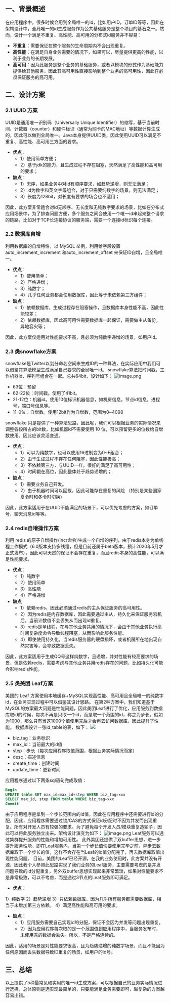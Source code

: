 ## 一、背景概述
在应用程序中，很多时候会用到全局唯一的id，比如用户ID，订单ID等等，因此在架构设计中，全局唯一的id生成服务作为公共基础服务是整个项目的基石之一。然而，设计一个满足不重复、高性能、高可用的分布式id服务并不容易：

- **不重复**：需要保证在整个服务的生命周期内不会出现重复。
- **高性能**：在满足自身业务需要的情况下，如果可以，尽量提供更高的性能，以利于业务的长期发展。
- **高可用**：因为此服务是整个业务的基础服务，或者以模块的形式作为基础能力提供给其他服务，因此其高可用性直接影响到整个业务的高可用性，因此在必须保证服务的高可用。
## 二、设计方案
### 2.1 UUID 方案
UUID是通用唯一识别码（Universally Unique Identifier）的缩写，基于当前时间、计数器（counter）和硬件标识（通常为网卡的MAC地址）等数据计算生成的，因此可以做到全局唯一。Java本身提供UUID类，因此使用UUID可以满足不重复、高性能、高可用三方面的要求。

- **优点**：
   - 1）使用简单方便；
   - 2）基于jdk的能力，且生成过程不存在阻塞，天然满足了高性能和高可用的要求；
- **缺点**：
   - 1）无序，如果业务中对id有顺序要求，如趋势递增，则无法满足；
   - 2）id为数字和英文字母组合，对于只需要纯数字的场景，则无法满足；
   - 3）长度为128bit，对长度有要求的场合也不适用；

因此，此方案非常适合对id无顺序、无长度和无纯数字要求的场景，比如在分布式应用场景中，为了排查问题方便，多个服务之间会使用一个唯一id串起来整个请求的链路，比如对于TCP长连接协议的服务端，需要一个连接id标识每个连接。

### 2.2 数据库自增
利用数据库的自增特性，以 MySQL 举例，利用给字段设置 auto_increment_increment 和auto_increment_offset 来保证ID自增，且全局唯一。

- **优点**：
   - 1）使用简单；
   - 2）严格递增；
   - 3）纯数字；
   - 4）几乎任何业务都会使用数据库，因此等于未依赖第三方组件；
- **缺点**：
   - 1）依赖数据库，生成过程存在阻塞操作，且数据库本身性能不高，因此性能较差；
   - 2）依赖数据库，因此高可用性需要数据库一起保证，需要做主从备份，异地容灾等；

因此，此方案仅适用对性能要求不高，且必须为纯数字递增的场景，如用户id。

### 2.3 类snowflake方案
snowflake是Twitter以划分命名空间来生成ID的一种算法，在实际应用中我们可以借鉴其算法模型生成满足自己要求的全局唯一id。
snowflake算法把时间戳，工作机器id，序列号组合在一起。总共64bit，设计如下：
![image.png](https://cdn.nlark.com/yuque/0/2023/png/271135/1673273086106-8b3888ea-0fb3-4991-83bb-d3b71c54b7f9.png#averageHue=%23f8f8f8&clientId=ud9ed04c1-d151-4&crop=0&crop=0&crop=1&crop=1&from=paste&id=u1de8c8a7&margin=%5Bobject%20Object%5D&name=image.png&originHeight=248&originWidth=732&originalType=binary&ratio=1&rotation=0&showTitle=false&size=48362&status=done&style=none&taskId=u7ff7e033-c509-4f2d-b2ff-d37bbdaeabf&title=)

- 63位：预留
- 62-22位：时间戳。使用了41bit。
- 21-12位：机器id。使用10位标识机器信息，如机房信息，节点id信息，进程号，端口号信息等。
- 11-0位：自增数。使用12bit作为自增数，范围为0~4098

snowflake 只是提供了一种算法思路，因此呢，我们可以根据业务的实际情况来调整各段所占的bit数，比如机器id不需要使用 10 位，可以预留更多的位数给自增数使用。因此应该灵活变通。

- **优点**：
   - 1）可以为纯数字，也可以使用16进制变为0~F组合；
   - 2）由于生成过程不存在任何阻塞，因此性能极高；
   - 3）不依赖第三方，与UUID一样，很好的满足了高可用性；
   - 4）时间戳在高位，因此整体处于趋势递增的；
- **缺点**：
   - 1）需要业务自己开发。
   - 2）由于机器时间可以回拨，因此可能存在重复的风险 （特别是某些国家夏令时和冬令时切换）

因此，此方案适用于在UUID不能满足的场景下，可以优先考虑的方案，如订单号，聊天消息id等等。

### 2.4 redis自增操作方案
利用 redis 的原子自增操作(incr命令)生成一个自增的序列，由于redis本身为单线程工作模式（6.0版本支持多线程，但是目前还属于beta版本，预计2020年5月才正式发布），因此可以天然的保证不会存在重复，而且redis本身的高性能，可以满足性能要求。

- **优点**：
   - 1）纯数字
   - 2）使用简单
   - 3）高性能
   - 4）严格递增
- **缺点**
   - 1）依赖redis，因此必须通过redis的主从保证服务的高可用性。
   - 2）因为redis是内存数据库，因此需要通过主从，持久化来保证服务宕机后，当前计数值不会丢失从而出现id重复。
   - 3）redis是单线程，在与其他业务共用的情况下，会由于其他业务执行高时间复杂度命令导致线程阻塞，从而影响此服务性能。
   - 4）即使使用持久化，当redis服务器的硬盘损坏，或者机房所在地出现自然灾害等，会导致数据丢失。

因此，此方案适用于生成QQ号这样纯数字，且递增，并对性能有较高要求的场景，但是依赖redis，需要考虑与其他业务共用redis存在的问题，比如持久化可能会影响redis性能。

### 2.5 类美团 Leaf方案
美团的 Leaf 方案使用本地缓存+MySQL实现高性能、高可用且全局唯一的纯数字id，在业务实现过程中可以借鉴其设计思路。
在第2种方案中，我们知道基于MySQL的方案最大问题是性能问题，因此美团Leaf进行了优化，应用服务到数据库取id的时候，每次不再是只取一个id，而是取一个范围的id，称之为步长，假如为1000，那么只有当这1000个值使用完后才会再去访问数据库，因此提升了性能。
数据库设计一张id_table的表，如下：
![](https://cdn.nlark.com/yuque/0/2023/webp/271135/1673272842857-550b7e3d-b235-40d1-8ac6-aa262e5d6e31.webp#averageHue=%23b1b0ac&clientId=u8ffc9886-07c1-4&crop=0&crop=0&crop=1&crop=1&from=paste&id=u64626ae8&margin=%5Bobject%20Object%5D&originHeight=226&originWidth=759&originalType=url&ratio=1&rotation=0&showTitle=false&status=done&style=none&taskId=u8a2a44d5-fed1-43b6-b5a3-aa611a96ec4&title=)

- biz_tag：业务标识
- max_id：当前最大的id值
- step：步长（每次应用程序取值范围，根据业务实际情况而定）
- desc：描述信息
- create_time：创建时间
- update_time：更新时间

应用程序通过以下两条sql语句完成取值：
```sql
Begin
UPDATE table SET max_id=max_id+step WHERE biz_tag=xxx
SELECT max_id, step FROM table WHERE biz_tag=xxx
Commit
```
由于应用程序是拿到一个步长范围内的id值，因此在应用程序中还需要进行id的分配，因此，应用程序需要通过锁/CAS的方式保证id分配时不因为并发而出现重复。所有对开发人员有较强的要求。为了避免每个开发人员/模块重复造轮子，因此可以将此服务独立出来。架构设计演变为如下：
![image.png](https://cdn.nlark.com/yuque/0/2023/png/271135/1673273548345-b6e5e584-5007-43fe-bda5-2e5927cf4184.png#averageHue=%23f9f9f9&clientId=u86bccaac-7789-4&crop=0&crop=0&crop=1&crop=1&from=paste&id=u8963c1a4&margin=%5Bobject%20Object%5D&name=image.png&originHeight=513&originWidth=743&originalType=binary&ratio=1&rotation=0&showTitle=false&size=55186&status=done&style=none&taskId=u954e2512-17ea-4107-8ce6-a3b9f8d4616&title=)
Leaf服务可以通过集群提升服务的性能和增加可用性。
此外美团还提供了双buffer思想，进一步提升服务性能，即在Leaf服务内，当第一个步长值快要使用完毕之前，异步去数据库取下一个步长的值，这样不会存在当Leaf的id值分配完了，再去数据库取值出现性能问题。
目前，美团的Leaf已经开源，在我的业务使用时，此方案并没有开源，因此我个人参照此思路实现了我们业务的Leaf服务，主要需要考虑的是并发问题导致的id分配重复，另外双buffer思想实现起来非常繁琐，如果对性能要求不是非常极致，可以不考虑，而是通过3节点的Leaf服务即可满足。

- **优点：**

1）纯数字
2）趋势递增
3）只依赖数据库，因为几乎所有服务都需要数据库，相当于未增加第三方依赖。
4）满足高性能和高可用的要求。

- **缺点：**
   - 1）应用服务需要自己实现id的分配，保证不会因为并发等问题出现重复。
   - 2）因为应用程序每次取的是一个范围值到应用程序中，当服务发布时，未使用完的数据会丢失。所以，不是严格连续的。

因此，适用的场景是对性能要求很高，且为趋势递增的纯数字场景，而且不能因为任何原因而丢失数据导致ID重复的场景，如用户的id号。
## 三、总结
以上提供了5种最常见和实用的唯一id生成方案，可以根据自己的业务实际情况进行选择，总体原则是选实现最简单的，只要能满足业务需要即可，越复杂的方案越容易出错。

